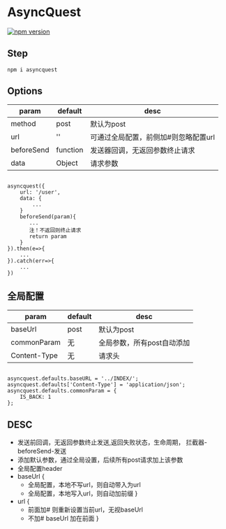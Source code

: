 # AsyncQuest

[![npm version](https://badge.fury.io/js/asyncquest.svg)](https://badge.fury.io/js/asyncquest)


## Step

```
npm i asyncquest
```

## Options

| param | default | desc |
|  ----  | ----  | ---- |
| method | post | 默认为post |
| url | '' | 可通过全局配置，前侧加#则忽略配置url |
| beforeSend | function | 发送器回调，无返回参数终止请求 |
| data | Object | 请求参数 |

##

```
asyncquest({
    url: '/user',
    data: {
        ...
    }
    beforeSend(param){
       ...
       注！不返回则终止请求
       return param
    }
}).then(e=>{
    ...
}).catch(err=>{
    ...
})
```

## 全局配置

| param | default | desc |
|  ----  | ----  | ---- |
| baseUrl | post | 默认为post |
| commonParam | 无 | 全局参数，所有post自动添加 |
| Content-Type | 无 | 请求头 |

##

```
asyncquest.defaults.baseURL = '../INDEX/';
asyncquest.defaults['Content-Type'] = 'application/json';
asyncquest.defaults.commonParam = {
    IS_BACK: 1
};
```


## DESC

- 发送前回调，无返回参数终止发送,返回失败状态，生命周期， 拦截器-beforeSend-发送
- 添加默认参数，通过全局设置，后续所有post请求加上该参数
- 全局配置header
- baseUrl {
    - 全局配置，本地不写url，则自动带入为url
    - 全局配置，本地写入url，则自动加前缀
}
- url {
    - 前面加# 则重新设置当前url，无视baseUrl
    - 不加# baseUrl 加在前面
}



